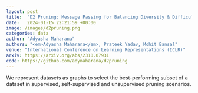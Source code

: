 ```yaml
---
layout: post
title:  "D2 Pruning: Message Passing for Balancing Diversity & Difficulty in Data Pruning"
date:   2024-01-15 22:21:59 +00:00
image: /images/d2pruning.png
categories: data
author: "Adyasha Maharana"
authors: "<em>Adyasha Maharana</em>, Prateek Yadav, Mohit Bansal"
venue: "International Conference on Learning Representations (ICLR)"
arxiv: https://arxiv.org/abs/2310.07931
code: https://github.com/adymaharana/d2pruning
---
```

We represent datasets as graphs to select the best-performing subset of a dataset in supervised, self-supervised and unsupervised pruning scenarios.